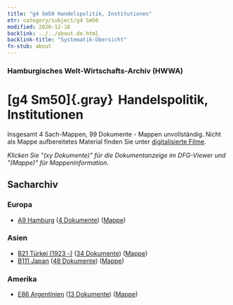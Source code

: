 ```yaml
---
title: "g4 Sm50 Handelspolitik, Institutionen"
etr: category/subject/g4 Sm50
modified: 2020-12-18
backlink: ../../about.de.html
backlink-title: "Systematik-Übersicht"
fn-stub: about
---
```


### Hamburgisches Welt-Wirtschafts-Archiv (HWWA)
# [g4 Sm50]{.gray}&#8201; Handelspolitik, Institutionen&#160; 




Insgesamt 4 Sach-Mappen, 99 Dokumente - Mappen unvollständig.
Nicht als Mappe aufbereitetes Material finden Sie unter [digitalisierte Filme](/film/h1_sh).

_Klicken Sie "(xy Dokumente)" für die Dokumentanzeige im DFG-Viewer und "(Mappe)" für Mappeninformation._

## Sacharchiv




### Europa

- [A9 Hamburg](../../../geo/about.de.html#A9) (<a href="https://dfg-viewer.de/show/?tx_dlf[id]=https://pm20.zbw.eu/mets/sh/1409xx/140905/1865xx/186580/public.mets.de.xml" target="_blank">4 Dokumente</a>) ([Mappe](http://purl.org/pressemappe20/folder/sh/140905,186580))

### Asien

- [B21 Türkei (1923 -)](../../../geo/about.de.html#B21) (<a href="https://dfg-viewer.de/show/?tx_dlf[id]=https://pm20.zbw.eu/mets/sh/1411xx/141111/1865xx/186580/public.mets.de.xml" target="_blank">34 Dokumente</a>) ([Mappe](http://purl.org/pressemappe20/folder/sh/141111,186580))
- [B111 Japan](../../../geo/about.de.html#B111) (<a href="https://dfg-viewer.de/show/?tx_dlf[id]=https://pm20.zbw.eu/mets/sh/1412xx/141272/1865xx/186580/public.mets.de.xml" target="_blank">48 Dokumente</a>) ([Mappe](http://purl.org/pressemappe20/folder/sh/141272,186580))

### Amerika

- [E86 Argentinien](../../../geo/about.de.html#E86) (<a href="https://dfg-viewer.de/show/?tx_dlf[id]=https://pm20.zbw.eu/mets/sh/1416xx/141692/1865xx/186580/public.mets.de.xml" target="_blank">13 Dokumente</a>) ([Mappe](http://purl.org/pressemappe20/folder/sh/141692,186580))


